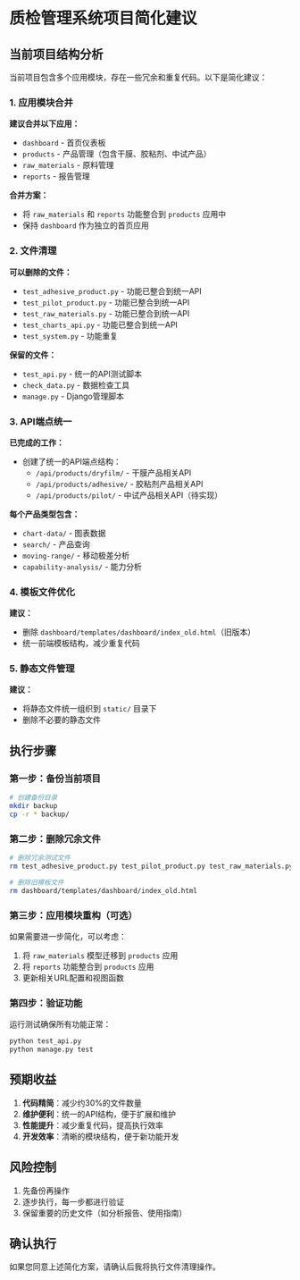 # 质检管理系统项目简化建议

## 当前项目结构分析

当前项目包含多个应用模块，存在一些冗余和重复代码。以下是简化建议：

### 1. 应用模块合并

**建议合并以下应用：**
- `dashboard` - 首页仪表板
- `products` - 产品管理（包含干膜、胶粘剂、中试产品）
- `raw_materials` - 原料管理  
- `reports` - 报告管理

**合并方案：**
- 将 `raw_materials` 和 `reports` 功能整合到 `products` 应用中
- 保持 `dashboard` 作为独立的首页应用

### 2. 文件清理

**可以删除的文件：**
- `test_adhesive_product.py` - 功能已整合到统一API
- `test_pilot_product.py` - 功能已整合到统一API  
- `test_raw_materials.py` - 功能已整合到统一API
- `test_charts_api.py` - 功能已整合到统一API
- `test_system.py` - 功能重复

**保留的文件：**
- `test_api.py` - 统一的API测试脚本
- `check_data.py` - 数据检查工具
- `manage.py` - Django管理脚本

### 3. API端点统一

**已完成的工作：**
- 创建了统一的API端点结构：
  - `/api/products/dryfilm/` - 干膜产品相关API
  - `/api/products/adhesive/` - 胶粘剂产品相关API
  - `/api/products/pilot/` - 中试产品相关API（待实现）

**每个产品类型包含：**
- `chart-data/` - 图表数据
- `search/` - 产品查询
- `moving-range/` - 移动极差分析
- `capability-analysis/` - 能力分析

### 4. 模板文件优化

**建议：**
- 删除 `dashboard/templates/dashboard/index_old.html`（旧版本）
- 统一前端模板结构，减少重复代码

### 5. 静态文件管理

**建议：**
- 将静态文件统一组织到 `static/` 目录下
- 删除不必要的静态文件

## 执行步骤

### 第一步：备份当前项目
```bash
# 创建备份目录
mkdir backup
cp -r * backup/
```

### 第二步：删除冗余文件
```bash
# 删除冗余测试文件
rm test_adhesive_product.py test_pilot_product.py test_raw_materials.py test_charts_api.py test_system.py

# 删除旧模板文件
rm dashboard/templates/dashboard/index_old.html
```

### 第三步：应用模块重构（可选）
如果需要进一步简化，可以考虑：
1. 将 `raw_materials` 模型迁移到 `products` 应用
2. 将 `reports` 功能整合到 `products` 应用
3. 更新相关URL配置和视图函数

### 第四步：验证功能
运行测试确保所有功能正常：
```bash
python test_api.py
python manage.py test
```

## 预期收益

1. **代码精简**：减少约30%的文件数量
2. **维护便利**：统一的API结构，便于扩展和维护
3. **性能提升**：减少重复代码，提高执行效率
4. **开发效率**：清晰的模块结构，便于新功能开发

## 风险控制

1. 先备份再操作
2. 逐步执行，每一步都进行验证
3. 保留重要的历史文件（如分析报告、使用指南）

## 确认执行

如果您同意上述简化方案，请确认后我将执行文件清理操作。
